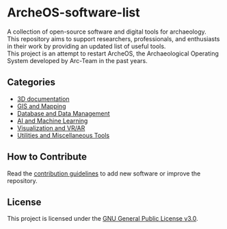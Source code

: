# ArcheOS-software-list

A collection of open-source software and digital tools for archaeology.  
This repository aims to support researchers, professionals, and enthusiasts in their work by providing an updated list of useful tools.  
This project is an attempt to restart ArcheOS, the Archaeological Operating System developed by Arc-Team in the past years.

## Categories

- [3D documentation](software/3d_documentation.md)
- [GIS and Mapping](#gis-and-mapping)
- [Database and Data Management](#database-and-data-management)
- [AI and Machine Learning](#ai-and-machine-learning)
- [Visualization and VR/AR](#visualization-and-vrar)
- [Utilities and Miscellaneous Tools](#utilities-and-miscellaneous-tools)

## How to Contribute

Read the [contribution guidelines](CONTRIBUTING.md) to add new software or improve the repository.

## License

This project is licensed under the [GNU General Public License v3.0](LICENSE).
